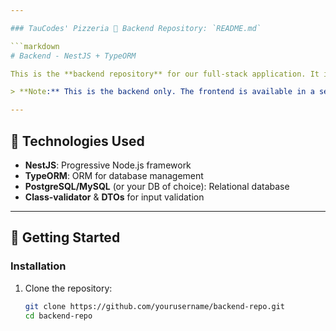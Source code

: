 ```yaml
---

### TauCodes' Pizzeria 📁 Backend Repository: `README.md`

```markdown
# Backend - NestJS + TypeORM

This is the **backend repository** for our full-stack application. It is built using **NestJS** and **TypeORM** and serves a RESTful API consumed by the frontend.

> **Note:** This is the backend only. The frontend is available in a separate repository: [Frontend Repository](https://github.com/yourusername/frontend-repo)

---
```


## 🚀 Technologies Used

- **NestJS**: Progressive Node.js framework
- **TypeORM**: ORM for database management
- **PostgreSQL/MySQL** (or your DB of choice): Relational database
- **Class-validator** & **DTOs** for input validation

---

## 🔧 Getting Started

### Installation

1. Clone the repository:
   ```bash
   git clone https://github.com/yourusername/backend-repo.git
   cd backend-repo
   ```
